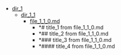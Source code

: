 - <a href = "F:\Node_projects\Node_Way\Jobs\CataloguerFs\CreateCatalog\AFP5_0.1_ctlg_1_to_2.v.0.1.7.2\Examples\cleare\DIR_root\dir_1\cat.dir_1\dir.dir_1.md">dir_1</a>
    - <a href = "F:\Node_projects\Node_Way\Jobs\CataloguerFs\CreateCatalog\AFP5_0.1_ctlg_1_to_2.v.0.1.7.2\Examples\cleare\DIR_root\dir_1\dir_1_1\cat.dir_1_1\dir.dir_1_1.md">dir_1_1</a>
        - <a href = "F:\Node_projects\Node_Way\Jobs\CataloguerFs\CreateCatalog\AFP5_0.1_ctlg_1_to_2.v.0.1.7.2\Examples\cleare\DIR_root\dir_1\dir_1_1\file_1_1_0.md">file_1_1_0.md</a>
            - *# title_1 from file_1_1_0.md
            - *## title_2 from file_1_1_0.md
            - *### title_3 from file_1_1_0.md
            - *#### title_4 from file_1_1_0.md
    
